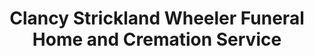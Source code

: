 ---
title: "Clancy Strickland Wheeler Funeral Home and Cremation Service"
url: /wake-forest/clancy-strickland-wheeler-funeral-home-and-cremation-service/
shop: Bestattungen
---